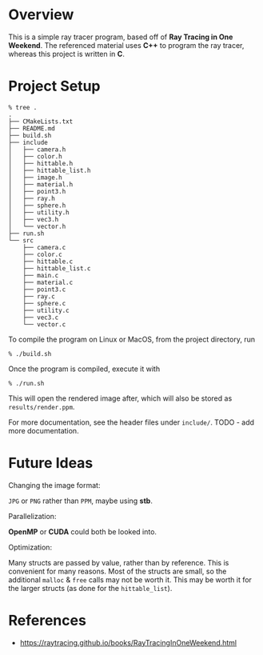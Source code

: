 
# Overview

This is a simple ray tracer program, based off of **Ray Tracing in One Weekend**. The referenced material uses **C++** to program the ray tracer, whereas this project is written in **C**.

# Project Setup

    % tree .
    .
    ├── CMakeLists.txt
    ├── README.md
    ├── build.sh
    ├── include
    │   ├── camera.h
    │   ├── color.h
    │   ├── hittable.h
    │   ├── hittable_list.h
    │   ├── image.h
    │   ├── material.h
    │   ├── point3.h
    │   ├── ray.h
    │   ├── sphere.h
    │   ├── utility.h
    │   ├── vec3.h
    │   └── vector.h
    ├── run.sh
    └── src
        ├── camera.c
        ├── color.c
        ├── hittable.c
        ├── hittable_list.c
        ├── main.c
        ├── material.c
        ├── point3.c
        ├── ray.c
        ├── sphere.c
        ├── utility.c
        ├── vec3.c
        └── vector.c

To compile the program on Linux or MacOS, from the project directory, run

    % ./build.sh

Once the program is compiled, execute it with

    % ./run.sh

This will open the rendered image after, which will also be stored as `results/render.ppm`.

For more documentation, see the header files under `include/`. TODO - add more documentation.

# Future Ideas

Changing the image format:

`JPG` or `PNG` rather than `PPM`, maybe using **stb**.

Parallelization:

**OpenMP** or **CUDA** could both be looked into.

Optimization:

Many structs are passed by value, rather than by reference. This is convenient for many reasons. Most of the structs are small, so the additional `malloc` & `free` calls may not be worth it. This may be worth it for the larger structs (as done for the `hittable_list`).

# References

- https://raytracing.github.io/books/RayTracingInOneWeekend.html

